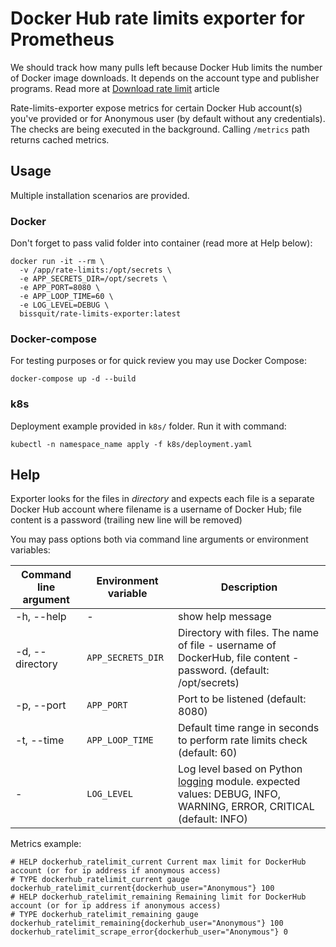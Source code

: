# Docker Hub rate limits exporter for Prometheus

We should track how many pulls left because Docker Hub limits the number of Docker image downloads. It depends on the account type and publisher programs. Read more at [Download rate limit](https://docs.docker.com/docker-hub/download-rate-limit/) article

Rate-limits-exporter expose metrics for certain Docker Hub account(s) you've provided or for Anonymous user (by default without any credentials). The checks are being executed in the background. Calling `/metrics` path returns cached metrics.

## Usage

Multiple installation scenarios are provided.

### Docker

Don't forget to pass valid folder into container (read more at Help below):

```shell script
docker run -it --rm \
  -v /app/rate-limits:/opt/secrets \
  -e APP_SECRETS_DIR=/opt/secrets \
  -e APP_PORT=8080 \
  -e APP_LOOP_TIME=60 \
  -e LOG_LEVEL=DEBUG \
  bissquit/rate-limits-exporter:latest
```

### Docker-compose

For testing purposes or for quick review you may use Docker Compose:

```shell script
docker-compose up -d --build
```

### k8s

Deployment example provided in `k8s/` folder. Run it with command:

```shell script
kubectl -n namespace_name apply -f k8s/deployment.yaml
```

## Help

Exporter looks for the files in *directory* and expects each file is a separate Docker Hub account where filename is a username of Docker Hub; file content is a password (trailing new line will be removed)

You may pass options both via command line arguments or environment variables:

|Command line argument|Environment variable|Description|
| ----------- | ----------- | ----------- |
|-h, --help|-|show help message|
|-d, --directory|`APP_SECRETS_DIR`|Directory with files. The name of file - username of DockerHub, file content - password. (default: /opt/secrets)|
|-p, --port|`APP_PORT`|Port to be listened (default: 8080)|
|-t, --time|`APP_LOOP_TIME`|Default time range in seconds to perform rate limits check (default: 60)|
|-|`LOG_LEVEL`|Log level based on Python [logging](https://docs.python.org/3/library/logging.html) module. expected values: DEBUG, INFO, WARNING, ERROR, CRITICAL (default: INFO)|

Metrics example:

```text
# HELP dockerhub_ratelimit_current Current max limit for DockerHub account (or for ip address if anonymous access)
# TYPE dockerhub_ratelimit_current gauge
dockerhub_ratelimit_current{dockerhub_user="Anonymous"} 100
# HELP dockerhub_ratelimit_remaining Remaining limit for DockerHub account (or for ip address if anonymous access)
# TYPE dockerhub_ratelimit_remaining gauge
dockerhub_ratelimit_remaining{dockerhub_user="Anonymous"} 100
dockerhub_ratelimit_scrape_error{dockerhub_user="Anonymous"} 0
```

